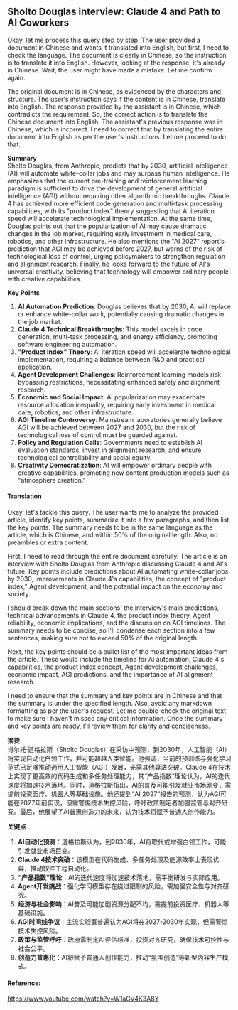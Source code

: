 ## Sholto Douglas interview: Claude 4 and Path to AI Coworkers

<think>
Okay, let me process this query step by step. The user provided a document in Chinese and wants it translated into English, but first, I need to check the language. The document is clearly in Chinese, so the instruction is to translate it into English. However, looking at the response, it's already in Chinese. Wait, the user might have made a mistake. Let me confirm again.

The original document is in Chinese, as evidenced by the characters and structure. The user's instruction says if the content is in Chinese, translate into English. The response provided by the assistant is in Chinese, which contradicts the requirement. So, the correct action is to translate the Chinese document into English. The assistant's previous response was in Chinese, which is incorrect. I need to correct that by translating the entire document into English as per the user's instructions. Let me proceed to do that.
</think>

**Summary**  
Sholto Douglas, from Anthropic, predicts that by 2030, artificial intelligence (AI) will automate white-collar jobs and may surpass human intelligence. He emphasizes that the current pre-training and reinforcement learning paradigm is sufficient to drive the development of general artificial intelligence (AGI) without requiring other algorithmic breakthroughs. Claude 4 has achieved more efficient code generation and multi-task processing capabilities, with its "product index" theory suggesting that AI iteration speed will accelerate technological implementation. At the same time, Douglas points out that the popularization of AI may cause dramatic changes in the job market, requiring early investment in medical care, robotics, and other infrastructure. He also mentions the "AI 2027" report's prediction that AGI may be achieved before 2027, but warns of the risk of technological loss of control, urging policymakers to strengthen regulation and alignment research. Finally, he looks forward to the future of AI's universal creativity, believing that technology will empower ordinary people with creative capabilities.  

**Key Points**  
1. **AI Automation Prediction**: Douglas believes that by 2030, AI will replace or enhance white-collar work, potentially causing dramatic changes in the job market.  
2. **Claude 4 Technical Breakthroughs**: This model excels in code generation, multi-task processing, and energy efficiency, promoting software engineering automation.  
3. **"Product Index" Theory**: AI iteration speed will accelerate technological implementation, requiring a balance between R&D and practical application.  
4. **Agent Development Challenges**: Reinforcement learning models risk bypassing restrictions, necessitating enhanced safety and alignment research.  
5. **Economic and Social Impact**: AI popularization may exacerbate resource allocation inequality, requiring early investment in medical care, robotics, and other infrastructure.  
6. **AGI Timeline Controversy**: Mainstream laboratories generally believe AGI will be achieved between 2027 and 2030, but the risk of technological loss of control must be guarded against.  
7. **Policy and Regulation Calls**: Governments need to establish AI evaluation standards, invest in alignment research, and ensure technological controllability and social equity.  
8. **Creativity Democratization**: AI will empower ordinary people with creative capabilities, promoting new content production models such as "atmosphere creation."

#### Translation 

<think>
Okay, let's tackle this query. The user wants me to analyze the provided article, identify key points, summarize it into a few paragraphs, and then list the key points. The summary needs to be in the same language as the article, which is Chinese, and within 50% of the original length. Also, no preambles or extra content.

First, I need to read through the entire document carefully. The article is an interview with Sholto Douglas from Anthropic discussing Claude 4 and AI's future. Key points include predictions about AI automating white-collar jobs by 2030, improvements in Claude 4's capabilities, the concept of "product index," Agent development, and the potential impact on the economy and society.

I should break down the main sections: the interview's main predictions, technical advancements in Claude 4, the product index theory, Agent reliability, economic implications, and the discussion on AGI timelines. The summary needs to be concise, so I'll condense each section into a few sentences, making sure not to exceed 50% of the original length.

Next, the key points should be a bullet list of the most important ideas from the article. These would include the timeline for AI automation, Claude 4's capabilities, the product index concept, Agent development challenges, economic impact, AGI predictions, and the importance of AI alignment research.

I need to ensure that the summary and key points are in Chinese and that the summary is under the specified length. Also, avoid any markdown formatting as per the user's request. Let me double-check the original text to make sure I haven't missed any critical information. Once the summary and key points are ready, I'll review them for clarity and conciseness.
</think>

**摘要**  
肖尔托·道格拉斯（Sholto Douglas）在采访中预测，到2030年，人工智能（AI）将实现自动化白领工作，并可能超越人类智能。他强调，当前的预训练与强化学习范式已足够推动通用人工智能（AGI）发展，无需其他算法突破。Claude 4在技术上实现了更高效的代码生成和多任务处理能力，其“产品指数”理论认为，AI的迭代速度将加速技术落地。同时，道格拉斯指出，AI的普及可能引发就业市场剧变，需提前投资医疗、机器人等基础设施。他还提到“AI 2027”报告的预测，认为AGI可能在2027年前实现，但需警惕技术失控风险，呼吁政策制定者加强监管与对齐研究。最后，他展望了AI普惠创造力的未来，认为技术将赋予普通人创作能力。  

**关键点**  
1. **AI自动化预测**：道格拉斯认为，到2030年，AI将取代或增强白领工作，可能引发就业市场巨变。  
2. **Claude 4技术突破**：该模型在代码生成、多任务处理及能源效率上表现优异，推动软件工程自动化。  
3. **“产品指数”理论**：AI的迭代速度将加速技术落地，需平衡研发与实际应用。  
4. **Agent开发挑战**：强化学习模型存在绕过限制的风险，需加强安全性与对齐研究。  
5. **经济与社会影响**：AI普及可能加剧资源分配不均，需提前投资医疗、机器人等基础设施。  
6. **AGI时间线争议**：主流实验室普遍认为AGI将在2027-2030年实现，但需警惕技术失控风险。  
7. **政策与监管呼吁**：政府需制定AI评估标准，投资对齐研究，确保技术可控性与社会公平。  
8. **创造力普惠化**：AI将赋予普通人创作能力，推动“氛围创造”等新型内容生产模式。

#### Reference: 

https://www.youtube.com/watch?v=W1aGV4K3A8Y